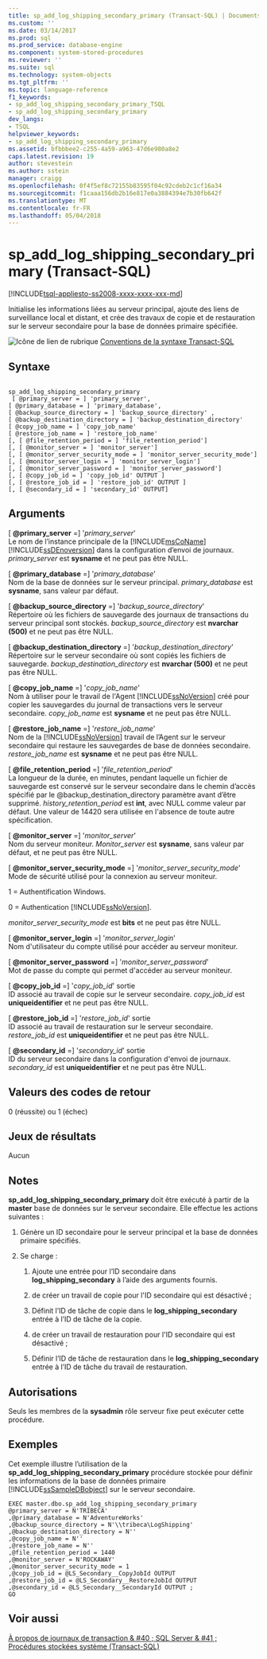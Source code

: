 ```yaml
---
title: sp_add_log_shipping_secondary_primary (Transact-SQL) | Documents Microsoft
ms.custom: ''
ms.date: 03/14/2017
ms.prod: sql
ms.prod_service: database-engine
ms.component: system-stored-procedures
ms.reviewer: ''
ms.suite: sql
ms.technology: system-objects
ms.tgt_pltfrm: ''
ms.topic: language-reference
f1_keywords:
- sp_add_log_shipping_secondary_primary_TSQL
- sp_add_log_shipping_secondary_primary
dev_langs:
- TSQL
helpviewer_keywords:
- sp_add_log_shipping_secondary_primary
ms.assetid: bfbbbee2-c255-4a59-a963-47d6e980a8e2
caps.latest.revision: 19
author: stevestein
ms.author: sstein
manager: craigg
ms.openlocfilehash: 0f4f5ef8c72155b83595f04c92cdeb2c1cf16a34
ms.sourcegitcommit: f1caaa156db2b16e817e0a3884394e7b30fb642f
ms.translationtype: MT
ms.contentlocale: fr-FR
ms.lasthandoff: 05/04/2018
---
```

# <a name="spaddlogshippingsecondaryprimary-transact-sql"></a>sp_add_log_shipping_secondary_primary (Transact-SQL)
[!INCLUDE[tsql-appliesto-ss2008-xxxx-xxxx-xxx-md](../../includes/tsql-appliesto-ss2008-xxxx-xxxx-xxx-md.md)]

  Initialise les informations liées au serveur principal, ajoute des liens de surveillance local et distant, et crée des travaux de copie et de restauration sur le serveur secondaire pour la base de données primaire spécifiée.  
  
 ![Icône de lien de rubrique](../../database-engine/configure-windows/media/topic-link.gif "Icône lien de rubrique") [Conventions de la syntaxe Transact-SQL](../../t-sql/language-elements/transact-sql-syntax-conventions-transact-sql.md)  
  
## <a name="syntax"></a>Syntaxe  
  
```  
  
sp_add_log_shipping_secondary_primary  
 [ @primary_server = ] 'primary_server',   
[ @primary_database = ] 'primary_database',  
[ @backup_source_directory = ] 'backup_source_directory' ,   
[ @backup_destination_directory = ] 'backup_destination_directory'  
[ @copy_job_name = ] 'copy_job_name'  
[ @restore_job_name = ] 'restore_job_name'  
[, [ @file_retention_period = ] 'file_retention_period']  
[, [ @monitor_server = ] 'monitor_server']  
[, [ @monitor_server_security_mode = ] 'monitor_server_security_mode']  
[, [ @monitor_server_login = ] 'monitor_server_login']  
[, [ @monitor_server_password = ] 'monitor_server_password']  
[, [ @copy_job_id = ] 'copy_job_id' OUTPUT ]  
[, [ @restore_job_id = ] 'restore_job_id' OUTPUT ]  
[, [ @secondary_id = ] 'secondary_id' OUTPUT]  
```  
  
## <a name="arguments"></a>Arguments  
 [ **@primary_server** =] '*primary_server*'  
 Le nom de l’instance principale de la [!INCLUDE[msCoName](../../includes/msconame-md.md)] [!INCLUDE[ssDEnoversion](../../includes/ssdenoversion-md.md)] dans la configuration d’envoi de journaux. *primary_server* est **sysname** et ne peut pas être NULL.  
  
 [ **@primary_database** =] '*primary_database*'  
 Nom de la base de données sur le serveur principal. *primary_database* est **sysname**, sans valeur par défaut.  
  
 [ **@backup_source_directory** =] '*backup_source_directory*'  
 Répertoire où les fichiers de sauvegarde des journaux de transactions du serveur principal sont stockés. *backup_source_directory* est **nvarchar (500)** et ne peut pas être NULL.  
  
 [ **@backup_destination_directory** =] '*backup_destination_directory*'  
 Répertoire sur le serveur secondaire où sont copiés les fichiers de sauvegarde. *backup_destination_directory* est **nvarchar (500)** et ne peut pas être NULL.  
  
 [ **@copy_job_name** =] '*copy_job_name*'  
 Nom à utiliser pour le travail de l'Agent [!INCLUDE[ssNoVersion](../../includes/ssnoversion-md.md)] créé pour copier les sauvegardes du journal de transactions vers le serveur secondaire. *copy_job_name* est **sysname** et ne peut pas être NULL.  
  
 [ **@restore_job_name** =] '*restore_job_name*'  
 Nom de la [!INCLUDE[ssNoVersion](../../includes/ssnoversion-md.md)] travail de l’Agent sur le serveur secondaire qui restaure les sauvegardes de base de données secondaire. *restore_job_name* est **sysname** et ne peut pas être NULL.  
  
 [ **@file_retention_period** =] '*file_retention_period*'  
 La longueur de la durée, en minutes, pendant laquelle un fichier de sauvegarde est conservé sur le serveur secondaire dans le chemin d’accès spécifié par le @backup_destination_directory paramètre avant d’être supprimé. *history_retention_period* est **int**, avec NULL comme valeur par défaut. Une valeur de 14420 sera utilisée en l'absence de toute autre spécification.  
  
 [ **@monitor_server** =] '*monitor_server*'  
 Nom du serveur moniteur. *Monitor_server* est **sysname**, sans valeur par défaut, et ne peut pas être NULL.  
  
 [ **@monitor_server_security_mode** =] '*monitor_server_security_mode*'  
 Mode de sécurité utilisé pour la connexion au serveur moniteur.  
  
 1 = Authentification Windows.  
  
 0 = Authentication [!INCLUDE[ssNoVersion](../../includes/ssnoversion-md.md)].  
  
 *monitor_server_security_mode* est **bits** et ne peut pas être NULL.  
  
 [ **@monitor_server_login** =] '*monitor_server_login*'  
 Nom d'utilisateur du compte utilisé pour accéder au serveur moniteur.  
  
 [ **@monitor_server_password** =] '*monitor_server_password*'  
 Mot de passe du compte qui permet d'accéder au serveur moniteur.  
  
 [ **@copy_job_id** =] '*copy_job_id*' sortie  
 ID associé au travail de copie sur le serveur secondaire. *copy_job_id* est **uniqueidentifier** et ne peut pas être NULL.  
  
 [ **@restore_job_id** =] '*restore_job_id*' sortie  
 ID associé au travail de restauration sur le serveur secondaire. *restore_job_id* est **uniqueidentifier** et ne peut pas être NULL.  
  
 [ **@secondary_id** =] '*secondary_id*' sortie  
 ID du serveur secondaire dans la configuration d'envoi de journaux. *secondary_id* est **uniqueidentifier** et ne peut pas être NULL.  
  
## <a name="return-code-values"></a>Valeurs des codes de retour  
 0 (réussite) ou 1 (échec)  
  
## <a name="result-sets"></a>Jeux de résultats  
 Aucun  
  
## <a name="remarks"></a>Notes  
 **sp_add_log_shipping_secondary_primary** doit être exécuté à partir de la **master** base de données sur le serveur secondaire. Elle effectue les actions suivantes :  
  
1.  Génère un ID secondaire pour le serveur principal et la base de données primaire spécifiés.  
  
2.  Se charge :  
  
    1.  Ajoute une entrée pour l’ID secondaire dans **log_shipping_secondary** à l’aide des arguments fournis.  
  
    2.  de créer un travail de copie pour l'ID secondaire qui est désactivé ;  
  
    3.  Définit l’ID de tâche de copie dans le **log_shipping_secondary** entrée à l’ID de tâche de la copie.  
  
    4.  de créer un travail de restauration pour l'ID secondaire qui est désactivé ;  
  
    5.  Définir l’ID de tâche de restauration dans le **log_shipping_secondary** entrée à l’ID de tâche du travail de restauration.  
  
## <a name="permissions"></a>Autorisations  
 Seuls les membres de la **sysadmin** rôle serveur fixe peut exécuter cette procédure.  
  
## <a name="examples"></a>Exemples  
 Cet exemple illustre l’utilisation de la **sp_add_log_shipping_secondary_primary** procédure stockée pour définir les informations de la base de données primaire [!INCLUDE[ssSampleDBobject](../../includes/sssampledbobject-md.md)] sur le serveur secondaire.  
  
```  
EXEC master.dbo.sp_add_log_shipping_secondary_primary   
@primary_server = N'TRIBECA'   
,@primary_database = N'AdventureWorks'   
,@backup_source_directory = N'\\tribeca\LogShipping'   
,@backup_destination_directory = N''   
,@copy_job_name = N''   
,@restore_job_name = N''   
,@file_retention_period = 1440   
,@monitor_server = N'ROCKAWAY'   
,@monitor_server_security_mode = 1   
,@copy_job_id = @LS_Secondary__CopyJobId OUTPUT   
,@restore_job_id = @LS_Secondary__RestoreJobId OUTPUT   
,@secondary_id = @LS_Secondary__SecondaryId OUTPUT ;  
GO  
```  
  
## <a name="see-also"></a>Voir aussi  
 [À propos de journaux de transaction & #40 ; SQL Server & #41 ;](../../database-engine/log-shipping/about-log-shipping-sql-server.md)   
 [Procédures stockées système &#40;Transact-SQL&#41;](../../relational-databases/system-stored-procedures/system-stored-procedures-transact-sql.md)  
  
  
